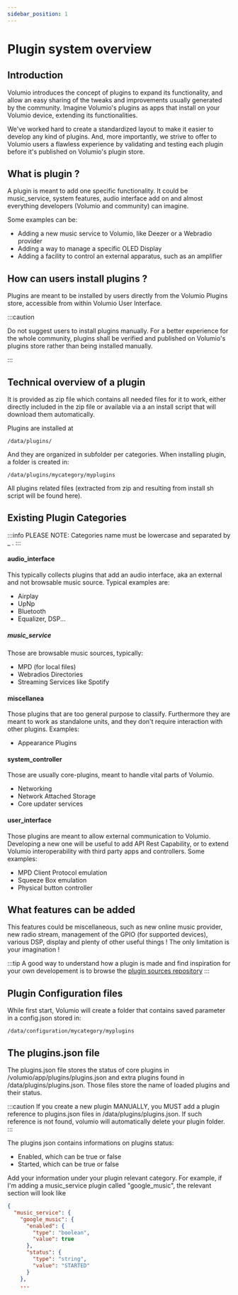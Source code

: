 ```yaml
---
sidebar_position: 1
---
```


# Plugin system overview

## Introduction

Volumio introduces the concept of plugins to expand its functionality, and allow an easy sharing of the tweaks and improvements usually generated by the community. Imagine Volumio's plugins as apps that install on your Volumio device, extending its functionalities.

We've worked hard to create a standardized layout to make it easier to develop any kind of plugins. And, more importantly, we strive to offer to Volumio users a flawless experience by validating and testing each plugin before it's published on Volumio's plugin store.

## What is plugin ?

A plugin is meant to add one specific functionality.
It could be music_service, system features, audio interface add on and almost everything developers (Volumio and community) can imagine.

Some examples can be:

* Adding a new music service to Volumio, like Deezer or a Webradio provider
* Adding a way to manage a specific OLED Display
* Adding a facility to control an external apparatus, such as an amplifier


## How can users install plugins ?

Plugins are meant to be installed by users directly from the Volumio Plugins store, accessible from within Volumio User Interface.

:::caution

Do not suggest users to install plugins manually. For a better experience for the whole community, plugins shall be verified and published on Volumio's plugins store rather than being installed manually.

:::


## Technical overview of a plugin

It is provided as zip file which contains all needed files for it to work, either directly included in the zip file or available via a an install script that will download them automatically.

Plugins are installed at

```
/data/plugins/
```

And they are organized in subfolder per categories. When installing plugin, a folder is created in:

```
/data/plugins/mycategory/myplugins
```

All plugins related files (extracted from zip and resulting from install sh script will be found here).

## Existing Plugin Categories

:::info
PLEASE NOTE: Categories name must be lowercase and separated by _ .
:::

#### audio_interface

This typically collects plugins that add an audio interface, aka an external and not browsable music source. Typical examples are:
* Airplay
* UpNp
* Bluetooth
* Equalizer, DSP...

##### music_service

Those are browsable music sources, typically:
* MPD (for local files)
* Webradios Directories
* Streaming Services like Spotify

#### miscellanea

Those plugins that are too general purpose to classify. Furthermore they are meant to work as standalone units, and they don't require interaction with other plugins. Examples:

* Appearance Plugins

#### system_controller

Those are usually core-plugins, meant to handle vital parts of Volumio.

* Networking
* Network Attached Storage
* Core updater services

#### user_interface

Those plugins are meant to allow external communication to Volumio. Developing a new one will be useful to add API Rest Capability, or to extend Volumio interoperability with third party apps and controllers. Some examples:

* MPD Client Protocol emulation
* Squeeze Box emulation
* Physical button controller

## What features can be added

This features could be miscellaneous, such as new online music provider, new radio stream, management of the GPIO (for supported devices), various DSP, display and plenty of other useful things ! The only limitation is your imagination !

:::tip
A good way to understand how a plugin is made and find inspiration for your own developement is to browse the [plugin sources repository](https://github.com/volumio/volumio-plugins-sources)
:::


## Plugin Configuration files

While first start, Volumio will create a folder that contains saved parameter in a config.json stored in:

```
/data/configuration/mycategory/myplugins
```

## The plugins.json file

The plugins.json file stores the status of core plugins in /volumio/app/plugins/plugins.json and extra plugins found in /data/plugins/plugins.json. Those files store the name of loaded plugins and their status.

:::caution
If you create a new plugin MANUALLY, you MUST add a plugin reference to plugins.json files in /data/plugins/plugins.json. If such reference is not found, volumio will automatically delete your plugin folder.
:::

The plugins json contains informations on plugins status:
- Enabled, which can be true or false
- Started, which can be true or false

Add your information under your plugin relevant category. For example, if I'm adding a music_service plugin called "google_music", the relevant section will look like

```json
{
  "music_service": {
    "google_music": {
      "enabled": {
        "type": "boolean",
        "value": true
      },
      "status": {
        "type": "string",
        "value": "STARTED"
      }
    },
    ...
```
